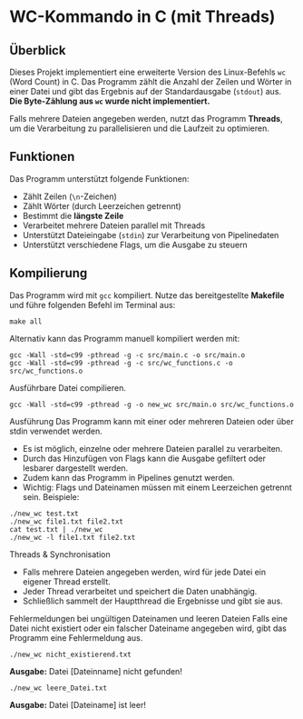 # WC-Kommando in C (mit Threads)

## Überblick
Dieses Projekt implementiert eine erweiterte Version des Linux-Befehls `wc` (Word Count) in C. Das Programm zählt die Anzahl der Zeilen und Wörter in einer Datei und gibt das Ergebnis auf der Standardausgabe (`stdout`) aus. **Die Byte-Zählung aus `wc` wurde nicht implementiert.**

Falls mehrere Dateien angegeben werden, nutzt das Programm **Threads**, um die Verarbeitung zu parallelisieren und die Laufzeit zu optimieren.

## Funktionen
Das Programm unterstützt folgende Funktionen:
- Zählt Zeilen (`\n`-Zeichen)
- Zählt Wörter (durch Leerzeichen getrennt)
- Bestimmt die **längste Zeile**
- Verarbeitet mehrere Dateien parallel mit Threads
- Unterstützt Dateieingabe (`stdin`) zur Verarbeitung von Pipelinedaten
- Unterstützt verschiedene Flags, um die Ausgabe zu steuern

## Kompilierung
Das Programm wird mit `gcc` kompiliert. Nutze das bereitgestellte **Makefile** und führe folgenden Befehl im Terminal aus:

```
make all
```

Alternativ kann das Programm manuell kompiliert werden mit:

```
gcc -Wall -std=c99 -pthread -g -c src/main.c -o src/main.o
gcc -Wall -std=c99 -pthread -g -c src/wc_functions.c -o src/wc_functions.o
```

Ausführbare Datei compilieren.
```
gcc -Wall -std=c99 -pthread -g -o new_wc src/main.o src/wc_functions.o
```

Ausführung
Das Programm kann mit einer oder mehreren Dateien oder über stdin verwendet werden.
- Es ist möglich, einzelne oder mehrere Dateien parallel zu verarbeiten.
- Durch das Hinzufügen von Flags kann die Ausgabe gefiltert oder lesbarer dargestellt werden.
- Zudem kann das Programm in Pipelines genutzt werden.
- Wichtig: Flags und Dateinamen müssen mit einem Leerzeichen getrennt sein.
Beispiele:

```
./new_wc test.txt
./new_wc file1.txt file2.txt
cat test.txt | ./new_wc
./new_wc -l file1.txt file2.txt
```

Threads & Synchronisation
- Falls mehrere Dateien angegeben werden, wird für jede Datei ein eigener Thread erstellt.
- Jeder Thread verarbeitet und speichert die Daten unabhängig.
- Schließlich sammelt der Hauptthread die Ergebnisse und gibt sie aus.
  
Fehlermeldungen bei ungültigen Dateinamen und leeren Dateien
Falls eine Datei nicht existiert oder ein falscher Dateiname angegeben wird, gibt das Programm eine Fehlermeldung aus.

```
./new_wc nicht_existierend.txt
```
**Ausgabe:** Datei [Dateinname] nicht gefunden!

```
./new_wc leere_Datei.txt
```
**Ausgabe:** Datei [Dateiname] ist leer!
